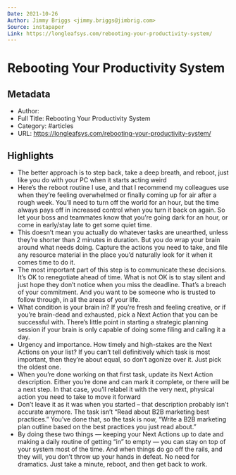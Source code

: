 ```yaml
---
Date: 2021-10-26
Author: Jimmy Briggs <jimmy.briggs@jimbrig.com>
Source: instapaper
Link: https://longleafsys.com/rebooting-your-productivity-system/
---
```

# Rebooting Your Productivity System

## Metadata
- Author: 
- Full Title: Rebooting Your Productivity System
- Category: #articles
- URL: https://longleafsys.com/rebooting-your-productivity-system/

## Highlights
- The better approach is to step back, take a deep breath, and reboot, just like you do with your PC when it starts acting weird
- Here’s the reboot routine I use, and that I recommend my colleagues use when they’re feeling overwhelmed or finally coming up for air after a rough week. You’ll need to turn off the world for an hour, but the time always pays off in increased control when you turn it back on again. So let your boss and teammates know that you’re going dark for an hour, or come in early/stay late to get some quiet time.
- This doesn’t mean you actually do whatever tasks are unearthed, unless they’re shorter than 2 minutes in duration. But you do wrap your brain around what needs doing. Capture the actions you need to take, and file any resource material in the place you’d naturally look for it when it comes time to do it.
- The most important part of this step is to communicate these decisions. It’s OK to renegotiate ahead of time. What is not OK is to stay silent and just hope they don’t notice when you miss the deadline. That’s a breach of your commitment. And you want to be someone who is trusted to follow through, in all the areas of your life.
- What condition is your brain in? If you’re fresh and feeling creative, or if you’re brain-dead and exhausted, pick a Next Action that you can be successful with. There’s little point in starting a strategic planning session if your brain is only capable of doing some filing and calling it a day.
- Urgency and importance. How timely and high-stakes are the Next Actions on your list? If you can’t tell definitively which task is most important, then they’re about equal, so don’t agonize over it. Just pick the oldest one.
- When you’re done working on that first task, update its Next Action description. Either you’re done and can mark it complete, or there will be a next step. In that case, you’ll relabel it with the very next, physical action you need to take to move it forward
- Don’t leave it as it was when you started – that description probably isn’t accurate anymore. The task isn’t “Read about B2B marketing best practices.” You’ve done that, so the task is now, “Write a B2B marketing plan outline based on the best practices you just read about.”
- By doing these two things — keeping your Next Actions up to date and making a daily routine of getting “in” to empty — you can stay on top of your system most of the time. And when things do go off the rails, and they will, you don’t throw up your hands in defeat. No need for dramatics. Just take a minute, reboot, and then get back to work.
